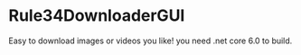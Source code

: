 # Rule34DownloaderGUI
Easy to download images or videos you like!
<a>you need .net core 6.0 to build.</a>
